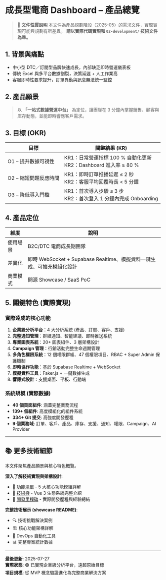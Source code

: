 # 成長型電商 Dashboard – 產品總覽

> 📌 **文件性質說明**
> 本文件為產品規劃階段（2025-05）的需求文件，實際實現可能與規劃有所差異。
> **請以實際代碼實現和 `02-development/` 技術文件為準。**

## 1. 背景與痛點

- 中小型 DTC／訂閱型品牌快速成長，內部缺乏即時營運儀表板
- 傳統 Excel 與多平台數據割裂，決策延遲 + 人工作業高
- 客服即時性要求提升，訂單異動與訊息無法統一監控

## 2. 產品願景

> 以 **「一站式數據營運中台」** 為定位，讓團隊在 3 分鐘內掌握銷售、顧客與庫存動態，並能即時響應客戶需求。

## 3. 目標 (OKR)

| 目標                  | 關鍵結果 (KR)                                                      |
| --------------------- | ------------------------------------------------------------------ |
| O1 – 提升數據可視性   | KR1：日常營運指標 100 % 自動化更新<br>KR2：Dashboard 進入率 ≥ 80 % |
| O2 – 縮短問題反應時間 | KR1：即時訂單推播延遲 ≤ 2 秒<br>KR2：客服平均回覆時長 < 5 分鐘     |
| O3 – 降低導入門檻     | KR1：首次導入步驟 ≤ 3 步<br>KR2：首次登入 1 分鐘內完成 Onboarding  |

## 4. 產品定位

| 維度     | 說明                                                                   |
| -------- | ---------------------------------------------------------------------- |
| 使用場景 | B2C/DTC 電商成長期團隊                                                 |
| 差異化   | 即時 WebSocket + Supabase Realtime、模擬資料一鍵生成、可擴充模組化設計 |
| 商業模式 | 開源 Showcase / SaaS PoC                                               |

## 5. 關鍵特色 (實際實現)

### 實際達成的核心功能

1. **企業級分析平台**：4 大分析系統 (產品、訂單、客戶、支援)
2. **完整通知管理**：群組通知、智能建議、即時推送系統
3. **專業圖表系統**：20+ 圖表組件、3 層架構設計
4. **Campaign 管理**：行銷活動完整生命週期管理
5. **多角色權限系統**：12 個權限群組、47 個權限項目、RBAC + Super Admin 保護機制
6. **即時協作功能**：基於 Supabase Realtime + WebSocket
7. **模擬資料工具**：Faker.js + 一鍵數據生成
8. **響應式設計**：支援桌面、平板、行動端

### 系統規模 (實際數據)

- **40 個頁面組件**: 涵蓋完整業務流程
- **139+ 個組件**: 高度模組化的組件系統
- **334+ Git 提交**: 高強度開發歷程
- **9 個業務域**: 訂單、客戶、產品、庫存、支援、通知、權限、Campaign、AI Provider

---

## 📚 更多技術細節

本文件聚焦產品願景與核心特色概覽。

**深入了解技術實現與架構設計**:

- 📖 [功能清單](./features.md) - 5 大核心功能模組詳解
- 📖 [技術棧](./tech-stack.md) - Vue 3 生態系統完整介紹
- 📖 [開發里程碑](./milestones.md) - 實際開發歷程與經驗總結

**完整技術展示 (showcase README)**:

- 🔍 技術挑戰解決案例
- 🏗️ 核心功能架構詳解
- 🔧 DevOps 自動化工具
- 📊 完整專案統計數據

---

**最後更新**: 2025-07-27  
**實際狀態**: 🟢 已實現企業級分析平台，遠超原始目標  
**項目規模**: 從 MVP 概念驗證進化為完整商業解決方案
